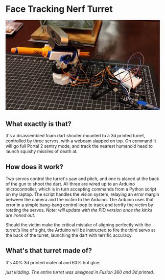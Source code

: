 # Face Tracking Nerf Turret

![don't let it see u](pics/thumb.jpg)


## What exactly is that?

It's a disassembled foam dart shooter mounted to a 3d printed turret, controlled by three servos, with a webcam slapped on top. On command it will go full Portal 2 sentry mode, and track the nearest humanoid head to launch squishy missiles of death at.

## How does it work?

Two servos control the turret's yaw and pitch, and one is placed at the back of the gun to shoot the dart. All three are wired up to an Arduino microcontroller, which is in turn accepting commands from a Python script on my laptop. The script handles the vision system, relaying an error margin between the camera and the victim to the Arduino. The Arduino uses that error in a simple bang-bang control loop to track and terrify the victim by rotating the servos. *Note: will update with the PID version once the kinks are ironed out.*

Should the victim make the critical mistake of aligning perfectly with the turret's line of sight, the Arduino will be instructed to fire the third servo at the back of the turret, launching the dart with terrific accuracy.

## What's that turret made of?

It's 40% 3d printed material and 60% hot glue.

*just kidding. The entire turret was designed in Fusion 360 and 3d printed.*
